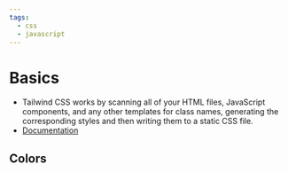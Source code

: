 ```yaml
---
tags:
  - css
  - javascript
---
```

# Basics
- Tailwind CSS works by scanning all of your HTML files, JavaScript components, and any other templates for class names, generating the corresponding styles and then writing them to a static CSS file.
- [Documentation](https://tailwindcss.com/)

## Colors
